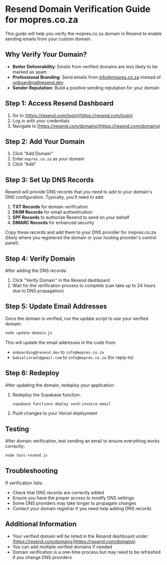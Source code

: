 # Resend Domain Verification Guide for mopres.co.za

This guide will help you verify the mopres.co.za domain in Resend to enable sending emails from your custom domain.

## Why Verify Your Domain?

- **Better Deliverability**: Emails from verified domains are less likely to be marked as spam
- **Professional Branding**: Send emails from info@mopres.co.za instead of onboarding@resend.dev
- **Sender Reputation**: Build a positive sending reputation for your domain

## Step 1: Access Resend Dashboard

1. Go to [https://resend.com/login](https://resend.com/login)
2. Log in with your credentials
3. Navigate to [https://resend.com/domains](https://resend.com/domains)

## Step 2: Add Your Domain

1. Click "Add Domain"
2. Enter `mopres.co.za` as your domain
3. Click "Add"

## Step 3: Set Up DNS Records

Resend will provide DNS records that you need to add to your domain's DNS configuration. Typically, you'll need to add:

1. **TXT Records** for domain verification
2. **DKIM Records** for email authentication
3. **SPF Records** to authorize Resend to send on your behalf
4. **DMARC Records** for enhanced security

Copy these records and add them to your DNS provider for mopres.co.za (likely where you registered the domain or your hosting provider's control panel).

## Step 4: Verify Domain

After adding the DNS records:

1. Click "Verify Domain" in the Resend dashboard
2. Wait for the verification process to complete (can take up to 24 hours due to DNS propagation)

## Step 5: Update Email Addresses

Once the domain is verified, run the update script to use your verified domain:

```bash
node update-domain.js
```

This will update the email addresses in the code from:
- `onboarding@resend.dev` to `info@mopres.co.za`
- `bakielisrael@gmail.com` to `info@mopres.co.za` (for reply-to)

## Step 6: Redeploy

After updating the domain, redeploy your application:

1. Redeploy the Supabase function:
   ```bash
   supabase functions deploy send-invoice-email
   ```

2. Push changes to your Vercel deployment

## Testing

After domain verification, test sending an email to ensure everything works correctly:

```bash
node test-resend.js
```

## Troubleshooting

If verification fails:
- Check that DNS records are correctly added
- Ensure you have the proper access to modify DNS settings
- Some DNS providers may take longer to propagate changes
- Contact your domain registrar if you need help adding DNS records

## Additional Information

- Your verified domain will be listed in the Resend dashboard under [https://resend.com/domains](https://resend.com/domains)
- You can add multiple verified domains if needed
- Domain verification is a one-time process but may need to be refreshed if you change DNS providers
